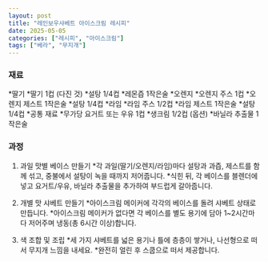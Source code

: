 ```yaml
---
layout: post
title: "레인보우샤베트 아이스크림 레시피"
date: 2025-05-05
categories: ["레시피", "아이스크림"]
tags: ["베라", "무지개"]
---
```


### 재료
*딸기
  *딸기 1컵 (다진 것)
  *설탕 1/4컵
  *레몬즙 1작은술
*오렌지
  *오렌지 주스 1컵
  *오렌지 제스트 1작은술
  *설탕 1/4컵
*라임
  *라임 주스 1/2컵
  *라임 제스트 1작은술
  *설탕 1/4컵
*공통 재료
  *무가당 요거트 또는 우유 1컵
  *생크림 1/2컵 (옵션)
  *바닐라 추출물 1작은술

### 과정
1. 과일 맛별 베이스 만들기
  *각 과일(딸기/오렌지/라임)마다 설탕과 과즙, 제스트를 함께 섞고, 중불에서 설탕이 녹을 때까지 저어줍니다.
  *식힌 뒤, 각 베이스를 블렌더에 넣고 요거트/우유, 바닐라 추출물을 추가하여 부드럽게 갈아줍니다.

2. 개별 맛 샤베트 만들기
  *아이스크림 메이커에 각각의 베이스를 돌려 샤베트 상태로 만듭니다.
  *아이스크림 메이커가 없다면 각 베이스를 별도 용기에 담아 1~2시간마다 저어주며 냉동(총 6시간 이상)합니다.

3. 색 조합 및 조립
  *세 가지 샤베트를 넓은 용기나 틀에 층층이 쌓거나, 나선형으로 떠서 무지개 느낌을 내세요.
  *완전히 얼린 후 스쿱으로 떠서 제공합니다.
